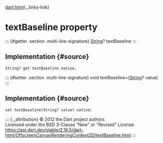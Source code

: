 [dart:html](../../dart-html/dart-html-library){._links-link}

textBaseline property
=====================

::: {#getter .section .multi-line-signature}
[String](../../dart-core/string-class)? textBaseline
:::

Implementation {#source}
--------------

``` {.language-dart data-language="dart"}
String? get textBaseline native;
```

::: {#setter .section .multi-line-signature}
void textBaseline=([String](../../dart-core/string-class)? value)
:::

Implementation {#source}
--------------

``` {.language-dart data-language="dart"}
set textBaseline(String? value) native;
```

::: {._attribution}
© 2012 the Dart project authors\
Licensed under the BSD 3-Clause \"New\" or \"Revised\" License.\
<https://api.dart.dev/stable/2.18.5/dart-html/OffscreenCanvasRenderingContext2D/textBaseline.html>
:::
